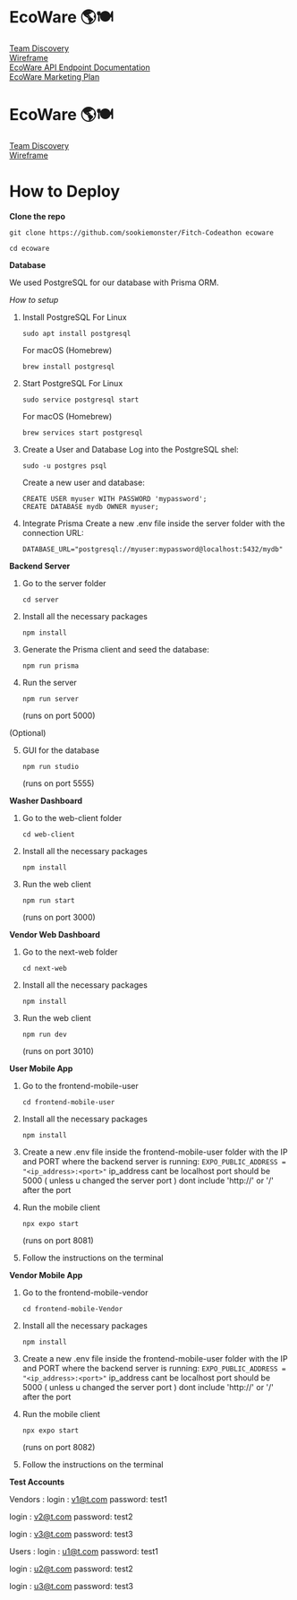 # EcoWare 🌎🍽️
[Team Discovery](https://www.figma.com/board/gGCsLOUfskSWuw0Flmw9gt/Team-4-Discovery?node-id=0-1&node-type=canvas&t=GIlpj3XGpo9iecjX-0) <br>
[Wireframe](https://www.figma.com/design/vBSkMnoNiU1iBdxIJ5l15O/EcoWare?node-id=17-49&node-type=canvas&t=M0Y08aw3LX3AAdWn-0) <br>
[EcoWare API Endpoint Documentation](https://github.com/user-attachments/files/17452292/EcoWare.API.Endpoint.Documentation.pdf) <br>
[EcoWare Marketing Plan](https://github.com/user-attachments/files/17452301/EcoWare.Marketing.Plan.pdf)

# EcoWare 🌎🍽️
[Team Discovery](https://www.figma.com/board/gGCsLOUfskSWuw0Flmw9gt/Team-4-Discovery?node-id=0-1&node-type=canvas&t=GIlpj3XGpo9iecjX-0) <br>
[Wireframe](https://www.figma.com/design/vBSkMnoNiU1iBdxIJ5l15O/EcoWare?node-id=17-49&node-type=canvas&t=M0Y08aw3LX3AAdWn-0)

# How to Deploy

**Clone the repo**

```
git clone https://github.com/sookiemonster/Fitch-Codeathon ecoware

cd ecoware
```

**Database**

We used PostgreSQL for our database with Prisma ORM.

*How to setup*

1. Install PostgreSQL
    For Linux

    ```
    sudo apt install postgresql
    ```
    For macOS (Homebrew) 
    ```
    brew install postgresql
    ```
    
2. Start PostgreSQL
    For Linux 
    ```
    sudo service postgresql start
    ```
    For macOS (Homebrew) 
    ```
    brew services start postgresql
    ```
    
3. Create a User and Database
    Log into the PostgreSQL shel: 
    ```
    sudo -u postgres psql
    ```
    Create a new user and database: 
    ```
    CREATE USER myuser WITH PASSWORD 'mypassword';
    CREATE DATABASE mydb OWNER myuser;
    ```

4. Integrate Prisma
    Create a new .env file inside the server folder with the connection URL:
    ```
    DATABASE_URL="postgresql://myuser:mypassword@localhost:5432/mydb"
    ```

**Backend Server**

1. Go to the server folder
    ```
    cd server
    ```

2. Install all the necessary packages
    ```
    npm install
    ```

3. Generate the Prisma client and seed the database:
    ```
    npm run prisma
    ```

4. Run the server
    ```
    npm run server
    ```
    (runs on port 5000)

  (Optional)

5. GUI for the database
    ```
    npm run studio
    ```
    (runs on port 5555)

**Washer Dashboard**

1. Go to the web-client folder
    ```
    cd web-client
    ```

2. Install all the necessary packages
    ```
    npm install
    ```

3. Run the web client
    ```
    npm run start
    ```
    (runs on port 3000)

**Vendor Web Dashboard**

1. Go to the next-web folder
    ```
    cd next-web
    ```

2. Install all the necessary packages
    ```
    npm install
    ```

3. Run the web client
    ```
    npm run dev
    ```
    (runs on port 3010)

**User Mobile App**

1. Go to the frontend-mobile-user
    ```
    cd frontend-mobile-user
    ```

2. Install all the necessary packages
    ```
    npm install
    ```

3. Create a new .env file inside the frontend-mobile-user folder with the IP and PORT where the backend server is running:
    ```EXPO_PUBLIC_ADDRESS = "<ip_address>:<port>"```
    ip_address cant be localhost
    port should be 5000 ( unless u changed the server port )
    dont include 'http://' or '/' after the port

4. Run the mobile client
    ```
    npx expo start
    ```
    (runs on port 8081)

5. Follow the instructions on the terminal

**Vendor Mobile App**

1. Go to the frontend-mobile-vendor
    ```
    cd frontend-mobile-Vendor
    ```

2. Install all the necessary packages
    ```
    npm install
    ```

3. Create a new .env file inside the frontend-mobile-user folder with the IP and PORT where the backend server is running:
    ```EXPO_PUBLIC_ADDRESS = "<ip_address>:<port>"```
    ip_address cant be localhost
    port should be 5000 ( unless u changed the server port )
    dont include 'http://' or '/' after the port

4. Run the mobile client
    ```
    npx expo start
    ```
    (runs on port 8082)

5. Follow the instructions on the terminal

**Test Accounts**

Vendors : 
  login : v1@t.com
  password: test1

  login : v2@t.com
  password: test2

  login : v3@t.com
  password: test3

Users : 
  login : u1@t.com
  password: test1

  login : u2@t.com
  password: test2

  login : u3@t.com
  password: test3



  


 


      

  





